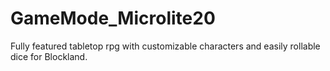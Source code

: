 GameMode_Microlite20
====================

Fully featured tabletop rpg with customizable characters and easily rollable dice for Blockland.
